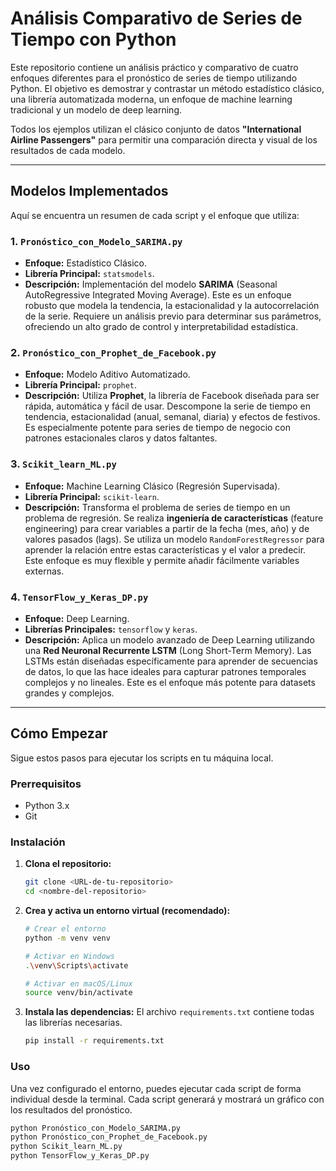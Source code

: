 # Análisis Comparativo de Series de Tiempo con Python

Este repositorio contiene un análisis práctico y comparativo de cuatro enfoques diferentes para el pronóstico de series de tiempo utilizando Python. El objetivo es demostrar y contrastar un método estadístico clásico, una librería automatizada moderna, un enfoque de machine learning tradicional y un modelo de deep learning.

Todos los ejemplos utilizan el clásico conjunto de datos **"International Airline Passengers"** para permitir una comparación directa y visual de los resultados de cada modelo.

---

## Modelos Implementados

Aquí se encuentra un resumen de cada script y el enfoque que utiliza:

### 1. `Pronóstico_con_Modelo_SARIMA.py`
*   **Enfoque:** Estadístico Clásico.
*   **Librería Principal:** `statsmodels`.
*   **Descripción:** Implementación del modelo **SARIMA** (Seasonal AutoRegressive Integrated Moving Average). Este es un enfoque robusto que modela la tendencia, la estacionalidad y la autocorrelación de la serie. Requiere un análisis previo para determinar sus parámetros, ofreciendo un alto grado de control y interpretabilidad estadística.

### 2. `Pronóstico_con_Prophet_de_Facebook.py`
*   **Enfoque:** Modelo Aditivo Automatizado.
*   **Librería Principal:** `prophet`.
*   **Descripción:** Utiliza **Prophet**, la librería de Facebook diseñada para ser rápida, automática y fácil de usar. Descompone la serie de tiempo en tendencia, estacionalidad (anual, semanal, diaria) y efectos de festivos. Es especialmente potente para series de tiempo de negocio con patrones estacionales claros y datos faltantes.

### 3. `Scikit_learn_ML.py`
*   **Enfoque:** Machine Learning Clásico (Regresión Supervisada).
*   **Librería Principal:** `scikit-learn`.
*   **Descripción:** Transforma el problema de series de tiempo en un problema de regresión. Se realiza **ingeniería de características** (feature engineering) para crear variables a partir de la fecha (mes, año) y de valores pasados (lags). Se utiliza un modelo `RandomForestRegressor` para aprender la relación entre estas características y el valor a predecir. Este enfoque es muy flexible y permite añadir fácilmente variables externas.

### 4. `TensorFlow_y_Keras_DP.py`
*   **Enfoque:** Deep Learning.
*   **Librerías Principales:** `tensorflow` y `keras`.
*   **Descripción:** Aplica un modelo avanzado de Deep Learning utilizando una **Red Neuronal Recurrente LSTM** (Long Short-Term Memory). Las LSTMs están diseñadas específicamente para aprender de secuencias de datos, lo que las hace ideales para capturar patrones temporales complejos y no lineales. Este es el enfoque más potente para datasets grandes y complejos.

---

## Cómo Empezar

Sigue estos pasos para ejecutar los scripts en tu máquina local.

### Prerrequisitos
*   Python 3.x
*   Git

### Instalación

1.  **Clona el repositorio:**
    ```bash
    git clone <URL-de-tu-repositorio>
    cd <nombre-del-repositorio>
    ```

2.  **Crea y activa un entorno virtual (recomendado):**
    ```bash
    # Crear el entorno
    python -m venv venv

    # Activar en Windows
    .\venv\Scripts\activate

    # Activar en macOS/Linux
    source venv/bin/activate
    ```

3.  **Instala las dependencias:**
    El archivo `requirements.txt` contiene todas las librerías necesarias.
    ```bash
    pip install -r requirements.txt
    ```

### Uso

Una vez configurado el entorno, puedes ejecutar cada script de forma individual desde la terminal. Cada script generará y mostrará un gráfico con los resultados del pronóstico.

```bash
python Pronóstico_con_Modelo_SARIMA.py
python Pronóstico_con_Prophet_de_Facebook.py
python Scikit_learn_ML.py
python TensorFlow_y_Keras_DP.py